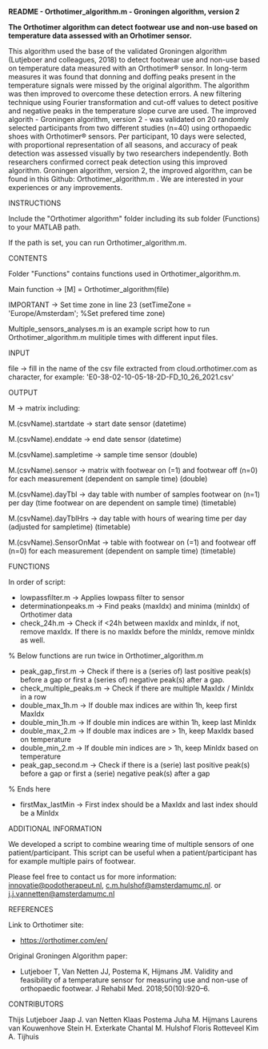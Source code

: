 **README - Orthotimer_algorithm.m - Groningen algorithm, version 2**

**The Orthotimer algorithm can detect footwear use and non-use based on temperature data assessed with an Orhotimer sensor.**

This algorithm used the base of the validated Groningen algorithm (Lutjeboer and colleagues, 2018) to detect footwear use and non-use based on temperature data measured with an Orthotimer® sensor. In long-term measures it was found that donning and doffing peaks present in the temperature signals were missed by the original algorithm. The algorithm was then improved to overcome these detection errors. A new filtering technique using Fourier transformation and cut-off values to detect positive and negative peaks in the temperature slope curve are used. The improved algorith - Groningen algorithm, version 2 - was validated on 20 randomly selected participants from two different studies (n=40) using orthopaedic shoes with Orthotimer® sensors. Per participant, 10 days were selected, with proportional representation of all seasons, and accuracy of peak detection was assessed visually by two researchers independently. Both researchers confirmed correct peak detection using this improved algorithm. Groningen algorithm, version 2, the improved algorithm, can be found in this Github: Orthotimer_algorithm.m . We are interested in your experiences or any improvements.


INSTRUCTIONS

Include the "Orthotimer algorithm" folder including its sub folder (Functions) to your MATLAB path.

If the path is set, you can run Orthotimer_algorithm.m.



CONTENTS

Folder "Functions" contains functions used in Orthotimer_algorithm.m.

Main function -> [M] = Orthotimer_algorithm(file)

IMPORTANT -> Set time zone in line 23 (setTimeZone = 'Europe/Amsterdam'; %Set prefered time zone)

Multiple_sensors_analyses.m is an example script how to run Orthotimer_algorithm.m mulitiple times with different input files.



INPUT

file -> fill in the name of the csv file extracted from cloud.orthotimer.com as character, for example: 'E0-38-02-10-05-18-2D-FD_10_26_2021.csv'



OUTPUT

M -> matrix including:

M.(csvName).startdate     -> start date sensor (datetime)

M.(csvName).enddate       -> end date sensor (datetime)

M.(csvName).sampletime    -> sample time sensor (double)

M.(csvName).sensor        -> matrix with footwear on (=1) and footwear off (n=0) for each measurement (dependent on sample time) (double)

M.(csvName).dayTbl        -> day table with number of samples footwear on (n=1) per day (time footwear on are dependent on sample time) (timetable)

M.(csvName).dayTblHrs     -> day table with hours of wearing time per day (adjusted for sampletime) (timetable)

M.(csvName).SensorOnMat   -> table with footwear on (=1) and footwear off (n=0) for each measurement (dependent on sample time) (timetable)



FUNCTIONS

In order of script:

- lowpassfilter.m			-> Applies lowpass filter to sensor 
- determinationpeaks.m			-> Find peaks (maxIdx) and minima (minIdx) of Orthotimer data
- check_24h.m				-> Check if <24h between maxIdx and minIdx, if not, remove maxIdx. If there is no maxIdx before the minIdx, remove minIdx as well.

% Below functions are run twice in Orthotimer_algorithm.m
- peak_gap_first.m			-> Check if there is a (series of) last positive peak(s) before a gap or first a (series of) negative peak(s) after a gap.
- check_multiple_peaks.m		-> Check if there are multiple MaxIdx / MinIdx in a row
- double_max_1h.m			-> If double max indices are within 1h, keep first MaxIdx
- double_min_1h.m			-> If double min indices are within 1h, keep last MinIdx
- double_max_2.m			-> If double max indices are > 1h, keep MaxIdx based on temperature
- double_min_2.m			-> If double min indices are > 1h, keep MinIdx based on temperature
- peak_gap_second.m			-> Check if there is a (serie) last positive peak(s) before a gap or first a (serie) negative peak(s) after a gap

% Ends here

- firstMax_lastMin			-> First index should be a MaxIdx and last index should be a MinIdx



ADDITIONAL INFORMATION

We developed a script to combine wearing time of multiple sensors of one patient/participant. This script can be useful when a patient/participant has for example multiple pairs of footwear.

Please feel free to contact us for more information: innovatie@podotherapeut.nl, c.m.hulshof@amsterdamumc.nl. or j.j.vannetten@amsterdamumc.nl



REFERENCES

Link to Orthotimer site:

- https://orthotimer.com/en/

Original Groningen Algorithm paper:

- Lutjeboer T, Van Netten JJ, Postema K, Hijmans JM. Validity and feasibility of a temperature sensor for measuring use and non-use of orthopaedic footwear. J Rehabil Med. 2018;50(10):920–6. 



CONTRIBUTORS

Thijs Lutjeboer
Jaap J. van Netten
Klaas Postema
Juha M. Hijmans
Laurens van Kouwenhove
Stein H. Exterkate
Chantal M. Hulshof
Floris Rotteveel
Kim A. Tijhuis
